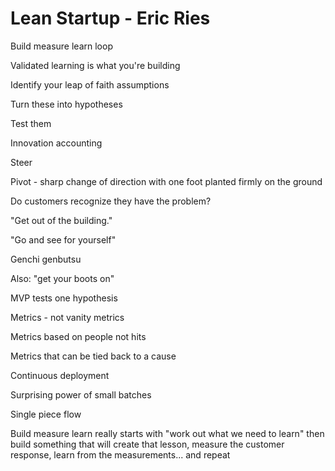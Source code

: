 ﻿# Lean Startup - Eric Ries



Build measure learn loop



Validated learning is what you're building



Identify your leap of faith assumptions

Turn these into hypotheses

Test them



Innovation accounting



Steer



Pivot - sharp change of direction with one foot planted firmly on the ground





Do customers recognize they have the problem?



"Get out of the building."

"Go and see for yourself"

Genchi genbutsu

Also: "get your boots on"



MVP tests one hypothesis



Metrics - not vanity metrics



Metrics based on people not hits



Metrics that can be tied back to a cause



Continuous deployment



Surprising power of small batches

Single piece flow



Build measure learn really starts with "work out what we need to learn" then build something that will create that lesson, measure the customer response, learn from the measurements... and repeat